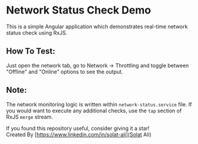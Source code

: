 # Network Status Check Demo

This is a simple Angular application which demonstrates real-time network status check using RxJS. 

## How To Test: 
Just open the network tab, go to Network -> Throttling and toggle between "Offline" and "Online" options to see the output. 

## Note: 
The network monitoring logic is written within `network-status.service` file. If you would want to execute any additional checks, use the `tap` section of RxJS `merge` stream. 


If you found this repository useful, consider giving it a star! <br/> 
Created By [https://www.linkedin.com/in/solat-ali](Solat Ali)


